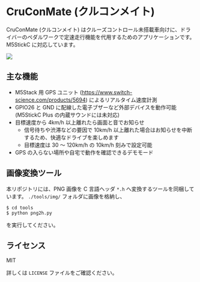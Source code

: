 # CruConMate (クルコンメイト)

CruConMate (クルコンメイト) はクルーズコントロール未搭載車向けに、ドライバーのペダルワークで定速走行機能を代用するためのアプリケーションです。M5StickC に対応しています。

![](https://protopedia.net/pic/069933cf-0b6c-4a5e-8bb5-95a48b2e6ce6.png)

## 主な機能

- M5Stack 用 GPS ユニット (https://www.switch-science.com/products/5694) によるリアルタイム速度計測
- GPIO26 と GND に配線した電子ブザーなど外部デバイスを動作可能 (M5StickC Plus の内蔵サウンドには未対応)
- 目標速度から 4km/h 以上離れたら画面と音でお知らせ
  - 信号待ちや渋滞などの要因で 10km/h 以上離れた場合はお知らせを中断するため、快適なドライブを楽しめます
  - 目標速度は 30 ～ 120km/h の 10km/h 刻みで設定可能
- GPS の入らない場所や自宅で動作を確認できるデモモード

## 画像変換ツール

本リポジトリには、PNG 画像を C 言語ヘッダ `*.h` へ変換するツールを同梱しています。
`./tools/img/` フォルダに画像を格納し、

```shell
$ cd tools
$ python png2h.py
```

を実行してください。

## ライセンス

MIT

詳しくは `LICENSE` ファイルをご確認ください。

